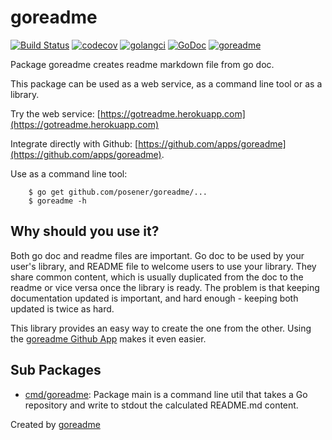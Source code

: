 # goreadme

[![Build Status](https://travis-ci.org/posener/goreadme.svg?branch=master)](https://travis-ci.org/posener/goreadme)
[![codecov](https://codecov.io/gh/posener/goreadme/branch/master/graph/badge.svg)](https://codecov.io/gh/posener/goreadme)
[![golangci](https://golangci.com/badges/github.com/posener/goreadme.svg)](https://golangci.com/r/github.com/posener/goreadme)
[![GoDoc](https://godoc.org/github.com/posener/goreadme?status.svg)](http://godoc.org/github.com/posener/goreadme)
[![goreadme](https://goreadme.herokuapp.com/badge/posener/goreadme.svg)](https://goreadme.herokuapp.com)


Package goreadme creates readme markdown file from go doc.

This package can be used as a web service, as a command line tool or as a library.

Try the web service: [https://gotreadme.herokuapp.com](https://gotreadme.herokuapp.com)

Integrate directly with Github: [https://github.com/apps/goreadme](https://github.com/apps/goreadme).

Use as a command line tool:

		$ go get github.com/posener/goreadme/...
		$ goreadme -h

## Why should you use it?

Both go doc and readme files are important. Go doc to be used by your user's
library, and README file to welcome users to use your library. They share
common content, which is usually duplicated from the doc to the readme or vice versa
once the library is ready. The problem is that keeping documentation updated
is important, and hard enough - keeping both updated is twice as hard.

This library provides an easy way to create the one from the other. Using the
[goreadme Github App](https://github.com/apps/goreadme) makes it even easier.

## Sub Packages

* [cmd/goreadme](./cmd/goreadme): Package main is a command line util that takes a Go repository and write to stdout the calculated README.md content.

Created by [goreadme](https://github.com/apps/goreadme)
